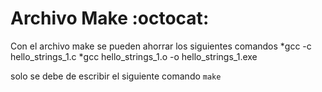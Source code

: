 # Archivo Make :octocat:


Con el archivo make se pueden ahorrar los siguientes comandos
*gcc -c hello_strings_1.c *gcc hello_strings_1.o -o hello_strings_1.exe 

solo se debe de escribir el siguiente comando
`make`

